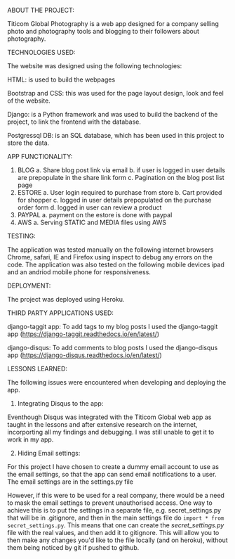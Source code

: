 ABOUT THE PROJECT:

Titicom Global Photography is a web app designed for a company selling photo and photography tools and blogging to their followers about photography.

TECHNOLOGIES USED:

The website was designed using the following technologies:

HTML: is used to build the webpages

Bootstrap and CSS: this was used for the page layout design, look and feel of the website.

Django: is a Python framework and was used to build the backend of the project, to link the frontend with the database.

Postgressql DB: is an SQL database, which has been used in this project to store the data.

APP FUNCTIONALITY:

1. BLOG
	a. Share blog post link via email
	b. if user is logged in user details are prepopulate in the share link form
	c. Pagination on the blog post list page
2. ESTORE
	a. User login required to purchase from store
	b. Cart provided for shopper
	c. logged in user details prepopulated on the purchase order form
	d. logged in user can review a product
3. PAYPAL
	a. payment on the estore is done with paypal 
4. AWS
	a. Serving STATIC and MEDIA files using AWS
	

TESTING:

The application was tested manually on the following internet browsers Chrome, safari, IE and Firefox using inspect to debug any errors on the code. The application was also tested on the following mobile devices ipad and an andriod mobile phone for responsiveness.

DEPLOYMENT:

The project was deployed using Heroku.

THIRD PARTY APPLICATIONS USED:

django-taggit app: To add tags to my blog posts I used the django-taggit app (https://django-taggit.readthedocs.io/en/latest/)

django-disqus: To add comments to blog posts I used the django-disqus app (https://django-disqus.readthedocs.io/en/latest/)

LESSONS LEARNED:

The following issues were encountered when developing and deploying the app.

1. Integrating Disqus to the app: 

Eventhough Disqus was integrated with the Titicom Global web app as taught in the lessons and after extensive research on the internet, incorporting all my findings and debugging. I was still unable to get it to work in my app.

2. Hiding Email settings:

For this project I have chosen to create a dummy email account to use as the email settings, so that the app can send email notifications to a user. The email settings are in the settings.py file

However, if this were to be used for a real company, there would be a need to mask the email settings to prevent unauthorised access. One way to achieve this is to put the settings in a separate file, e.g. secret_settings.py that will be in .gitignore, and then in the main settings file do `import * from secret_settings.py`. This means that one can create the *secret_settings.py* file with the real values, and then add it to gitignore. This will allow you to then make any changes you'd like to the file locally (and on heroku), without them being noticed by git if pushed to github.
